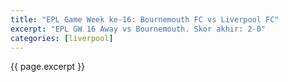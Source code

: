 ```yaml
---
title: "EPL Game Week ke-16: Bournemouth FC vs Liverpool FC"
excerpt: "EPL GW 16 Away vs Bournemouth. Skor akhir: 2-0"
categories: [liverpool]
---
```

{{ page.excerpt }}
